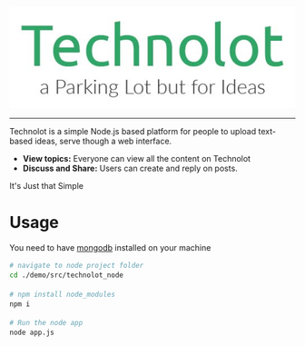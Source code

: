 ![](/demo/static/logo.jpg)

- - -
Technolot is a simple Node.js based platform for people to upload text-based ideas, serve though a web interface.
* **View topics:** Everyone can view all the content on Technolot
* **Discuss and Share:** Users can create and reply on posts.

It's Just that Simple

# Usage

You need to have [mongodb](https://www.mongodb.com/download-center/community) installed on your machine


``` bash
# navigate to node project folder
cd ./demo/src/technolot_node

# npm install node_modules
npm i

# Run the node app
node app.js
```
